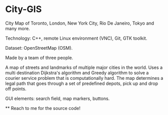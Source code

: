 # City-GIS

City Map of Toronto, London, New York City, Rio De Janeiro, Tokyo and many more.

Technology: C++, remote Linux environment (VNC), Git, GTK toolkit.

Dataset: OpenStreetMap (OSM).

Made by a team of three people.

A map of streets and landmarks of multiple major cities in the world. Uses a multi destination Dijkstra's algorithm and Greedy algorithm to solve a courier service problem that is computationally hard. The map determines a legal path that goes through a set of predefined depots, pick up and drop off points.	

GUI elements: search field, map markers, buttons. 					

** Reach to me for the source code!

